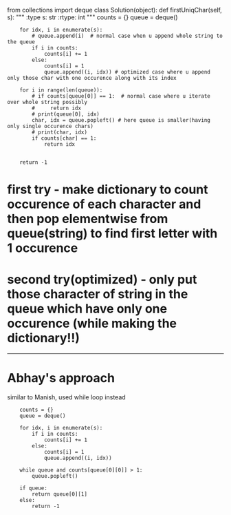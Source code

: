from collections import deque
class Solution(object):
    def firstUniqChar(self, s):
        """
        :type s: str
        :rtype: int
        """
        counts = {}
        queue = deque()

        for idx, i in enumerate(s):
            # queue.append(i)  # normal case when u append whole string to the queue
            if i in counts:
                counts[i] += 1
            else:
                counts[i] = 1
                queue.append((i, idx)) # optimized case where u append only those char with one occurence along with its index
    
        for i in range(len(queue)):
            # if counts[queue[0]] == 1:  # normal case where u iterate over whole string possibly
            #     return idx
            # print(queue[0], idx) 
            char, idx = queue.popleft() # here queue is smaller(having only single occurence chars)
            # print(char, idx)
            if counts[char] == 1:
                return idx
            
        
        return -1

# first try - make dictionary to count occurence of each character and then pop elementwise from queue(string) to find first letter with 1 occurence
# second try(optimized) - only put those character of string in the queue which have only one occurence (while making the dictionary!!)
---
# Abhay's approach
similar to Manish, used while loop instead

        counts = {}
        queue = deque()

        for idx, i in enumerate(s):
            if i in counts:
                counts[i] += 1
            else:
                counts[i] = 1
                queue.append((i, idx))
            
        while queue and counts[queue[0][0]] > 1:
            queue.popleft()

        if queue:
            return queue[0][1]
        else:
            return -1
